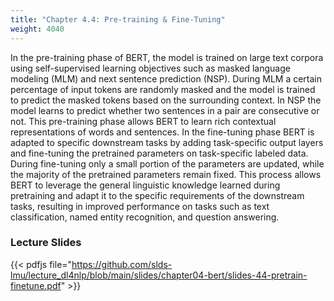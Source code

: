 ```yaml
---
title: "Chapter 4.4: Pre-training & Fine-Tuning"
weight: 4040
---
```

In the pre-training phase of BERT, the model is trained on large text corpora using self-supervised learning objectives such as masked language modeling (MLM) and next sentence prediction (NSP). During MLM a certain percentage of input tokens are randomly masked and the model is trained to predict the masked tokens based on the surrounding context. In NSP the model learns to predict whether two sentences in a pair are consecutive or not. This pre-training phase allows BERT to learn rich contextual representations of words and sentences.
In the fine-tuning phase BERT is adapted to specific downstream tasks by adding task-specific output layers and fine-tuning the pretrained parameters on task-specific labeled data. During fine-tuning only a small portion of the parameters are updated, while the majority of the pretrained parameters remain fixed. This process allows BERT to leverage the general linguistic knowledge learned during pretraining and adapt it to the specific requirements of the downstream tasks, resulting in improved performance on tasks such as text classification, named entity recognition, and question answering.


<!--more-->

### Lecture Slides

{{< pdfjs file="https://github.com/slds-lmu/lecture_dl4nlp/blob/main/slides/chapter04-bert/slides-44-pretrain-finetune.pdf" >}}
